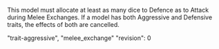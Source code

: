This model must allocate at least as many dice to Defence as to Attack during Melee Exchanges.
If a model has both Aggressive and Defensive traits, the effects of both are cancelled.

"trait-aggressive", "melee_exchange"
"revision": 0